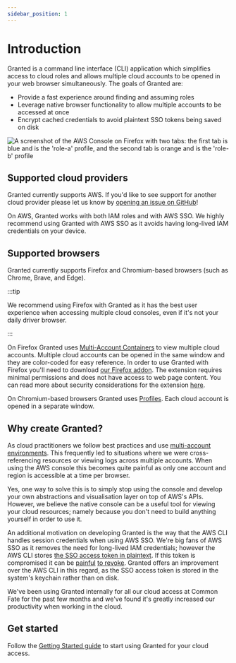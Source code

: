 ```yaml
---
sidebar_position: 1
---
```


# Introduction

Granted is a command line interface (CLI) application which simplifies access to cloud roles and allows multiple cloud accounts to be opened in your web browser simultaneously. The goals of Granted are:

- Provide a fast experience around finding and assuming roles
- Leverage native browser functionality to allow multiple accounts to be accessed at once
- Encrypt cached credentials to avoid plaintext SSO tokens being saved on disk

![A screenshot of the AWS Console on Firefox with two tabs: the first tab is blue and is the 'role-a' profile, and the second tab is orange and is the 'role-b' profile](/img/tab-containers.png)

## Supported cloud providers

Granted currently supports AWS. If you'd like to see support for another cloud provider please let us know by [opening an issue on GitHub](https://github.com/common-fate/granted/issues)!

On AWS, Granted works with both IAM roles and with AWS SSO. We highly recommend using Granted with AWS SSO as it avoids having long-lived IAM credentials on your device.

## Supported browsers

Granted currently supports Firefox and Chromium-based browsers (such as Chrome, Brave, and Edge).

:::tip

We recommend using Firefox with Granted as it has the best user experience when accessing multiple cloud consoles, even if it's not your daily driver browser.

:::

On Firefox Granted uses [Multi-Account Containers](https://support.mozilla.org/en-US/kb/containers) to view multiple cloud accounts. Multiple cloud accounts can be opened in the same window and they are color-coded for easy reference. In order to use Granted with Firefox you'll need to download [our Firefox addon](https://addons.mozilla.org/en-GB/firefox/addon/granted/). The extension requires minimal permissions and does not have access to web page content. You can read more about security considerations for the extension [here](/granted/security).

On Chromium-based browsers Granted uses [Profiles](https://support.google.com/chrome/answer/2364824). Each cloud account is opened in a separate window.

## Why create Granted?

As cloud practitioners we follow best practices and use [multi-account environments](https://aws.amazon.com/organizations/deploying-granted/best-practices/). This frequently led to situations where we were cross-referencing resources or viewing logs across multiple accounts. When using the AWS console this becomes quite painful as only one account and region is accessible at a time per browser.

Yes, one way to solve this is to simply stop using the console and develop your own abstractions and visualisation layer on top of AWS's APIs. However, we believe the native console can be a useful tool for viewing your cloud resources; namely because you don't need to build anything yourself in order to use it.

An additional motivation on developing Granted is the way that the AWS CLI handles session credentials when using AWS SSO. We're big fans of AWS SSO as it removes the need for long-lived IAM credentials; however the AWS CLI stores [the SSO access token in plaintext](https://aws.amazon.com/premiumsupport/knowledge-center/sso-temporary-credentials/). If this token is compromised it can be [painful](https://stackoverflow.com/questions/65848394/how-to-revoke-a-user-session-when-using-aws-sso) [to revoke](https://blog.christophetd.fr/phishing-for-aws-credentials-via-aws-sso-device-code-authentication/#Containment_8211_revoking_AWS_SSO_access_tokens). Granted offers an improvement over the AWS CLI in this regard, as the SSO access token is stored in the system's keychain rather than on disk.

We've been using Granted internally for all our cloud access at Common Fate for the past few months and we've found it's greatly increased our productivity when working in the cloud.

## Get started

Follow the [Getting Started guide](/granted/getting-started) to start using Granted for your cloud access.